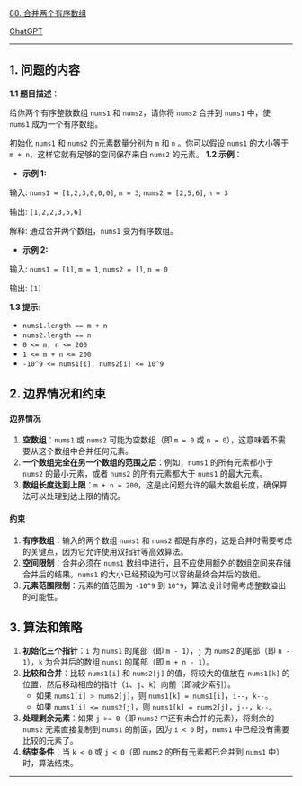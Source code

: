 [88. 合并两个有序数组](https://leetcode.cn/problems/merge-sorted-array)

[ChatGPT](https://chat.openai.com/share/206f11b1-2ab2-407e-bfa7-527bd3e9df04)

---

## 1. 问题的内容
**1.1 题目描述**：

给你两个有序整数数组 `nums1` 和 `nums2`，请你将 `nums2` 合并到 `nums1` 中，使 `nums1` 成为一个有序数组。

初始化 `nums1` 和 `nums2` 的元素数量分别为 `m` 和 `n` 。你可以假设 `nums1` 的大小等于 `m + n`，这样它就有足够的空间保存来自 `nums2` 的元素。
**1.2 示例**：
- **示例 1:**

输入: `nums1 = [1,2,3,0,0,0]`, `m = 3`, `nums2 = [2,5,6]`, `n = 3`

输出: `[1,2,2,3,5,6]`

解释: 通过合并两个数组，`nums1` 变为有序数组。

- **示例 2:**

输入: `nums1 = [1]`, `m = 1`, `nums2 = []`, `n = 0`

输出: `[1]`

**1.3 提示**:
- `nums1.length == m + n`
- `nums2.length == n`
- `0 <= m, n <= 200`
- `1 <= m + n <= 200`
- `-10^9 <= nums1[i], nums2[i] <= 10^9`

## 2. 边界情况和约束
#### 边界情况

1. **空数组**：`nums1` 或 `nums2` 可能为空数组（即 `m = 0` 或 `n = 0`），这意味着不需要从这个数组中合并任何元素。
2. **一个数组完全在另一个数组的范围之后**：例如，`nums1` 的所有元素都小于 `nums2` 的最小元素，或者 `nums2` 的所有元素都大于 `nums1` 的最大元素。
3. **数组长度达到上限**：`m + n = 200`，这是此问题允许的最大数组长度，确保算法可以处理到达上限的情况。

#### 约束

1. **有序数组**：输入的两个数组 `nums1` 和 `nums2` 都是有序的，这是合并时需要考虑的关键点，因为它允许使用双指针等高效算法。
2. **空间限制**：合并必须在 `nums1` 数组中进行，且不应使用额外的数组空间来存储合并后的结果。`nums1` 的大小已经预设为可以容纳最终合并后的数组。
3. **元素范围限制**：元素的值范围为 `-10^9` 到 `10^9`，算法设计时需考虑整数溢出的可能性。


## 3. 算法和策略
1. **初始化三个指针**：`i` 为 `nums1` 的尾部（即 `m - 1`），`j` 为 `nums2` 的尾部（即 `n - 1`），`k` 为合并后的数组 `nums1` 的尾部（即 `m + n - 1`）。
2. **比较和合并**：比较 `nums1[i]` 和 `nums2[j]` 的值，将较大的值放在 `nums1[k]` 的位置，然后移动相应的指针（`i`、`j`、`k`）向前（即减少索引）。
   - 如果 `nums1[i] > nums2[j]`，则 `nums1[k] = nums1[i]`，`i--`，`k--`。
   - 如果 `nums1[i] <= nums2[j]`，则 `nums1[k] = nums2[j]`，`j--`，`k--`。
3. **处理剩余元素**：如果 `j >= 0`（即 `nums2` 中还有未合并的元素），将剩余的 `nums2` 元素直接复制到 `nums1` 的前面，因为 `i < 0` 时，`nums1` 中已经没有需要比较的元素了。
4. **结束条件**：当 `k < 0` 或 `j < 0`（即 `nums2` 的所有元素都已合并到 `nums1` 中）时，算法结束。
---